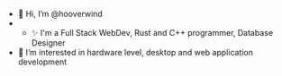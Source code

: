 - 👋 Hi, I’m @hooverwind
- - ✨ I'm a Full Stack WebDev, Rust and C++ programmer, Database Designer
- 👀 I’m interested in hardware level, desktop and web application development
